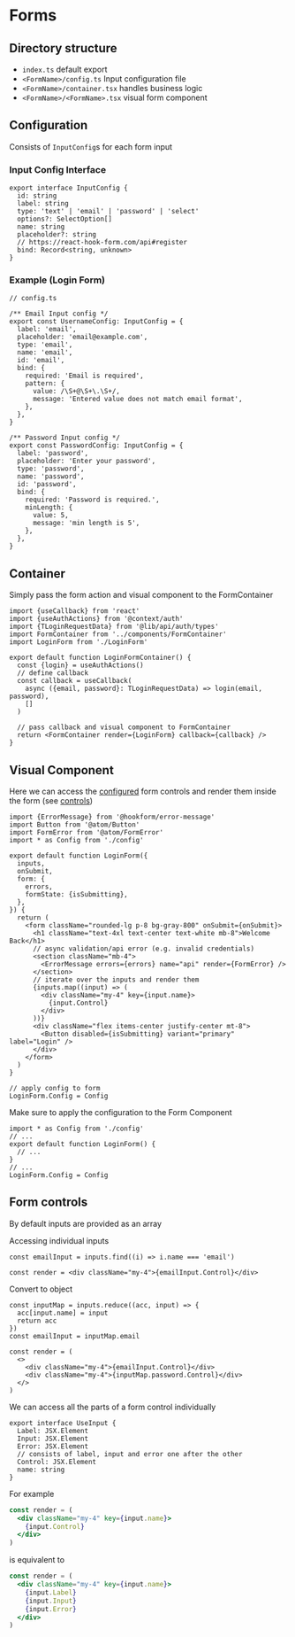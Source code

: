 # Forms

## Directory structure

- `index.ts` default export
- `<FormName>/config.ts` Input configuration file
- `<FormName>/container.tsx` handles business logic
- `<FormName>/<FormName>.tsx` visual form component

## <a name="config">Configuration</a>

Consists of `InputConfig`s for each form input

### Input Config Interface

```tsx
export interface InputConfig {
  id: string
  label: string
  type: 'text' | 'email' | 'password' | 'select'
  options?: SelectOption[]
  name: string
  placeholder?: string
  // https://react-hook-form.com/api#register
  bind: Record<string, unknown>
}
```

### Example (Login Form)

```tsx
// config.ts

/** Email Input config */
export const UsernameConfig: InputConfig = {
  label: 'email',
  placeholder: 'email@example.com',
  type: 'email',
  name: 'email',
  id: 'email',
  bind: {
    required: 'Email is required',
    pattern: {
      value: /\S+@\S+\.\S+/,
      message: 'Entered value does not match email format',
    },
  },
}

/** Password Input config */
export const PasswordConfig: InputConfig = {
  label: 'password',
  placeholder: 'Enter your password',
  type: 'password',
  name: 'password',
  id: 'password',
  bind: {
    required: 'Password is required.',
    minLength: {
      value: 5,
      message: 'min length is 5',
    },
  },
}
```

## Container

Simply pass the form action and visual component to the FormContainer

```tsx
import {useCallback} from 'react'
import {useAuthActions} from '@context/auth'
import {TLoginRequestData} from '@lib/api/auth/types'
import FormContainer from '../components/FormContainer'
import LoginForm from './LoginForm'

export default function LoginFormContainer() {
  const {login} = useAuthActions()
  // define callback
  const callback = useCallback(
    async ({email, password}: TLoginRequestData) => login(email, password),
    []
  )

  // pass callback and visual component to FormContainer
  return <FormContainer render={LoginForm} callback={callback} />
}
```

## Visual Component

Here we can access the [configured](#config) form controls and render them inside the form (see [controls](#controls))

```tsx
import {ErrorMessage} from '@hookform/error-message'
import Button from '@atom/Button'
import FormError from '@atom/FormError'
import * as Config from './config'

export default function LoginForm({
  inputs,
  onSubmit,
  form: {
    errors,
    formState: {isSubmitting},
  },
}) {
  return (
    <form className="rounded-lg p-8 bg-gray-800" onSubmit={onSubmit}>
      <h1 className="text-4xl text-center text-white mb-8">Welcome Back</h1>
      // async validation/api error (e.g. invalid credentials)
      <section className="mb-4">
        <ErrorMessage errors={errors} name="api" render={FormError} />
      </section>
      // iterate over the inputs and render them
      {inputs.map((input) => (
        <div className="my-4" key={input.name}>
          {input.Control}
        </div>
      ))}
      <div className="flex items-center justify-center mt-8">
        <Button disabled={isSubmitting} variant="primary" label="Login" />
      </div>
    </form>
  )
}

// apply config to form
LoginForm.Config = Config
```

Make sure to apply the configuration to the Form Component

```tsx
import * as Config from './config'
// ...
export default function LoginForm() {
  // ...
}
// ...
LoginForm.Config = Config
```

## <a name="controls">Form controls</a>

By default inputs are provided as an array

Accessing individual inputs

```tsx
const emailInput = inputs.find((i) => i.name === 'email')

const render = <div className="my-4">{emailInput.Control}</div>
```

Convert to object

```tsx
const inputMap = inputs.reduce((acc, input) => {
  acc[input.name] = input
  return acc
})
const emailInput = inputMap.email

const render = (
  <>
    <div className="my-4">{emailInput.Control}</div>
    <div className="my-4">{inputMap.password.Control}</div>
  </>
)
```

We can access all the parts of a form control individually

```tsx
export interface UseInput {
  Label: JSX.Element
  Input: JSX.Element
  Error: JSX.Element
  // consists of label, input and error one after the other
  Control: JSX.Element
  name: string
}
```

For example

```jsx
const render = (
  <div className="my-4" key={input.name}>
    {input.Control}
  </div>
)
```

is equivalent to

```jsx
const render = (
  <div className="my-4" key={input.name}>
    {input.Label}
    {input.Input}
    {input.Error}
  </div>
)
```

